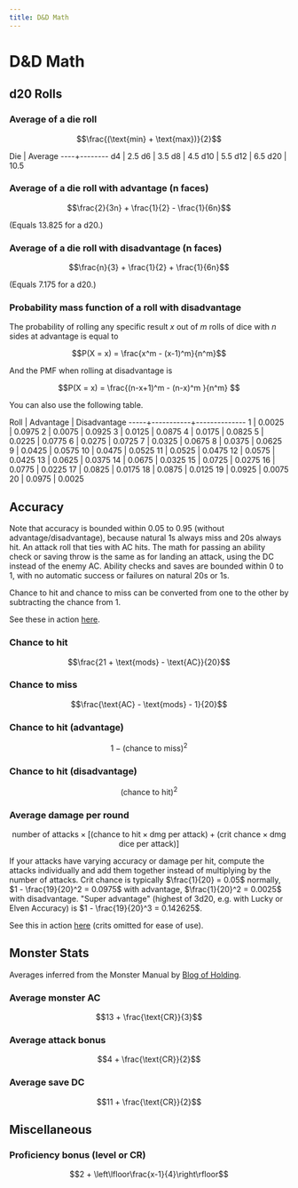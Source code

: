 ```yaml
---
title: D&D Math
---
```


# D&D Math

## d20 Rolls

### Average of a die roll

$$\frac{(\text{min} + \text{max})}{2}$$

Die | Average
----+--------
d4  | 2.5
d6  | 3.5
d8  | 4.5
d10 | 5.5
d12 | 6.5
d20 | 10.5

### Average of a die roll with advantage (n faces)

$$\frac{2}{3n} + \frac{1}{2} - \frac{1}{6n}$$

(Equals 13.825 for a d20.)

### Average of a die roll with disadvantage (n faces)

$$\frac{n}{3} + \frac{1}{2} + \frac{1}{6n}$$

(Equals 7.175 for a d20.)

### Probability mass function of a roll with disadvantage

The probability of rolling any specific result $x$ out of $m$ rolls of dice with $n$ sides at advantage is equal to

$$P(X = x) = \frac{x^m - (x-1)^m}{n^m}$$

And the PMF when rolling at disadvantage is

$$P(X = x) = \frac{(n-x+1)^m - (n-x)^m }{n^m} $$

You can also use the following table.

Roll | Advantage | Disadvantage
-----+-----------+--------------
 1   | 0.0025    | 0.0975
 2   | 0.0075    | 0.0925
 3   | 0.0125    | 0.0875
 4   | 0.0175    | 0.0825
 5   | 0.0225    | 0.0775
 6   | 0.0275    | 0.0725
 7   | 0.0325    | 0.0675
 8   | 0.0375    | 0.0625
 9   | 0.0425    | 0.0575
10   | 0.0475    | 0.0525
11   | 0.0525    | 0.0475
12   | 0.0575    | 0.0425
13   | 0.0625    | 0.0375
14   | 0.0675    | 0.0325
15   | 0.0725    | 0.0275
16   | 0.0775    | 0.0225
17   | 0.0825    | 0.0175
18   | 0.0875    | 0.0125
19   | 0.0925    | 0.0075
20   | 0.0975    | 0.0025

## Accuracy

Note that accuracy is bounded within 0.05 to 0.95 (without advantage/disadvantage), because natural 1s always miss and 20s always hit. An attack roll that ties with AC hits. The math for passing an ability check or saving throw is the same as for landing an attack, using the DC instead of the enemy AC. Ability checks and saves are bounded within 0 to 1, with no automatic success or failures on natural 20s or 1s.

Chance to hit and chance to miss can be converted from one to the other by subtracting the chance from 1.

See these in action [here](https://www.desmos.com/calculator/ztkuvo32nt).

### Chance to hit

$$\frac{21 + \text{mods} - \text{AC}}{20}$$

### Chance to miss

$$\frac{\text{AC} - \text{mods} - 1}{20}$$


### Chance to hit (advantage)

$$1 - (\text{chance to miss})^2$$

### Chance to hit (disadvantage)

$$(\text{chance to hit})^2$$

### Average damage per round

$$\text{number of attacks} \times \left\lbrack (\text{chance to hit} \times \text{dmg per attack}) + (\text{crit chance} \times \text{dmg dice per attack}) \right\rbrack$$

If your attacks have varying accuracy or damage per hit, compute the attacks individually and add them together instead of multiplying by the number of attacks. Crit chance is typically $\frac{1}{20} = 0.05$ normally, $1 - \frac{19}{20}^2 = 0.0975$ with advantage, $\frac{1}{20}^2 = 0.0025$ with disadvantage. "Super advantage" (highest of 3d20, e.g. with Lucky or Elven Accuracy) is $1 - \frac{19}{20}^3 = 0.142625$.

See this in action [here](https://www.desmos.com/calculator/nionuv71sl) (crits omitted for ease of use).

## Monster Stats

Averages inferred from the Monster Manual by [Blog of Holding](https://blogofholding.com/?p=7338).

### Average monster AC

$$13 + \frac{\text{CR}}{3}$$

### Average attack bonus

$$4 + \frac{\text{CR}}{2}$$

### Average save DC

$$11 + \frac{\text{CR}}{2}$$

## Miscellaneous

### Proficiency bonus (level or CR)

$$2 + \left\lfloor\frac{x-1}{4}\right\rfloor$$

